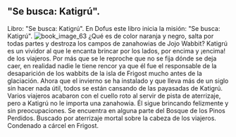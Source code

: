 ## "Se busca: Katigrú".
Libro: "Se busca: Katigrú".
En Dofus este libro inicia la misión: "Se busca: Katigrú".
![book_image_63](https://media.discordapp.net/attachments/1105643336989159555/1105648182253322361/63.jpg)
¿Qué es de color naranja y negro, salta por todas partes y destroza los campos de zanahowias de Jojo Wabbit?
Katigrú es un vividor al que le encanta brincar por los lados, por encima y ¡encima! de los viajeros. Por más que se le reproche que no se fija dónde se deja caer, en realidad nadie le tiene rencor ya que él fue el responsable de la desaparición de los wabbits de la isla de Frigost mucho antes de la glaciación. Ahora que el invierno se ha instalado y que lleva más de un siglo sin hacer nada útil, todos se están cansando de las payasadas de Katigrú.
Varios viajeros acabaron con el cuello roto al servir de pista de aterrizaje, pero a Katigrú no le importa una zanahowia. Él sigue brincando felizmente y sin preocupaciones.
Se encuentra en alguna parte del Bosque de los Pinos Perdidos.
Buscado por aterrizaje mortal sobre la cabeza de los viajeros.
Condenado a cárcel en Frigost.